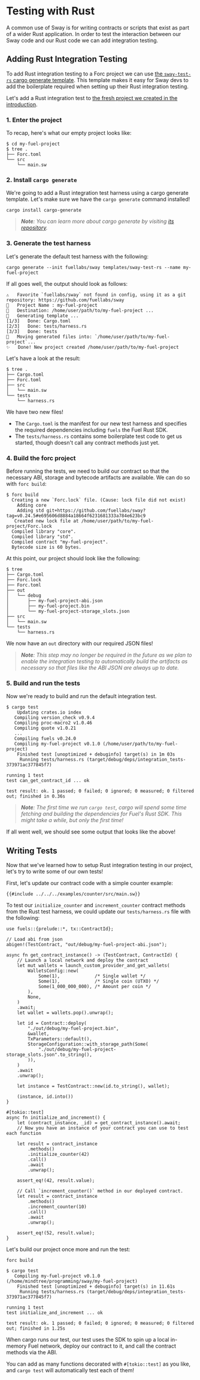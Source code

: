 # Testing with Rust

A common use of Sway is for writing contracts or scripts that exist as part of a
wider Rust application. In order to test the interaction between our Sway code
and our Rust code we can add integration testing.

## Adding Rust Integration Testing

To add Rust integration testing to a Forc project we can use [the `sway-test-rs`
cargo generate
template](https://github.com/FuelLabs/sway/tree/master/templates/sway-test-rs).
This template makes it easy for Sway devs to add the boilerplate required when
setting up their Rust integration testing.

Let's add a Rust integration test to [the fresh project we created in the
introduction](../introduction/forc_project.md).

### 1. Enter the project

To recap, here's what our empty project looks like:

```console
$ cd my-fuel-project
$ tree .
├── Forc.toml
└── src
    └── main.sw
```

### 2. Install `cargo generate`

We're going to add a Rust integration test harness using a cargo generate
template. Let's make sure we have the `cargo generate` command installed!

```console
cargo install cargo-generate
```

> _**Note**: You can learn more about cargo generate by visiting [its
> repository](https://github.com/cargo-generate/cargo-generate)._

### 3. Generate the test harness

Let's generate the default test harness with the following:

```console
cargo generate --init fuellabs/sway templates/sway-test-rs --name my-fuel-project
```

If all goes well, the output should look as follows:

```console
⚠️   Favorite `fuellabs/sway` not found in config, using it as a git repository: https://github.com/fuellabs/sway
🤷   Project Name : my-fuel-project
🔧   Destination: /home/user/path/to/my-fuel-project ...
🔧   Generating template ...
[1/3]   Done: Cargo.toml
[2/3]   Done: tests/harness.rs
[3/3]   Done: tests
🔧   Moving generated files into: `/home/user/path/to/my-fuel-project`...
✨   Done! New project created /home/user/path/to/my-fuel-project
```

Let's have a look at the result:

```console
$ tree .
├── Cargo.toml
├── Forc.toml
├── src
│   └── main.sw
└── tests
    └── harness.rs
```

We have two new files!

- The `Cargo.toml` is the manifest for our new test harness and specifies the
  required dependencies including `fuels` the Fuel Rust SDK.
- The `tests/harness.rs` contains some boilerplate test code to get us started,
  though doesn't call any contract methods just yet.

### 4. Build the forc project

Before running the tests, we need to build our contract so that the necessary
ABI, storage and bytecode artifacts are available. We can do so with `forc
build`:

```console
$ forc build
  Creating a new `Forc.lock` file. (Cause: lock file did not exist)
    Adding core
    Adding std git+https://github.com/fuellabs/sway?tag=v0.24.5#e695606d8884a18664f6231681333a784e623bc9
   Created new lock file at /home/user/path/to/my-fuel-project/Forc.lock
  Compiled library "core".
  Compiled library "std".
  Compiled contract "my-fuel-project".
  Bytecode size is 60 bytes.
```

At this point, our project should look like the following:

```console
$ tree
├── Cargo.toml
├── Forc.lock
├── Forc.toml
├── out
│   └── debug
│       ├── my-fuel-project-abi.json
│       ├── my-fuel-project.bin
│       └── my-fuel-project-storage_slots.json
├── src
│   └── main.sw
└── tests
    └── harness.rs
```

We now have an `out` directory with our required JSON files!

> _**Note**: This step may no longer be required in the future as we plan to
> enable the integration testing to automatically build the artifacts as
> necessary so that files like the ABI JSON are always up to date._

### 5. Build and run the tests

Now we're ready to build and run the default integration test.

```console
$ cargo test
    Updating crates.io index
   Compiling version_check v0.9.4
   Compiling proc-macro2 v1.0.46
   Compiling quote v1.0.21
   ...
   Compiling fuels v0.24.0
   Compiling my-fuel-project v0.1.0 (/home/user/path/to/my-fuel-project)
    Finished test [unoptimized + debuginfo] target(s) in 1m 03s
     Running tests/harness.rs (target/debug/deps/integration_tests-373971ac377845f7)

running 1 test
test can_get_contract_id ... ok

test result: ok. 1 passed; 0 failed; 0 ignored; 0 measured; 0 filtered out; finished in 0.36s
```

> _**Note**: The first time we run `cargo test`, cargo will spend some time
> fetching and building the dependencies for Fuel's Rust SDK. This might take a
> while, but only the first time!_

If all went well, we should see some output that looks like the above!

## Writing Tests

Now that we've learned how to setup Rust integration testing in our project,
let's try to write some of our own tests!

First, let's update our contract code with a simple counter example:

```sway
{{#include ../../../examples/counter/src/main.sw}}
```

To test our `initialize_counter` and `increment_counter` contract methods from
the Rust test harness, we could update our `tests/harness.rs` file with the
following:

<!--TODO add test here once examples are tested-->

```rust,ignore
use fuels::{prelude::*, tx::ContractId};

// Load abi from json
abigen!(TestContract, "out/debug/my-fuel-project-abi.json");

async fn get_contract_instance() -> (TestContract, ContractId) {
    // Launch a local network and deploy the contract
    let mut wallets = launch_custom_provider_and_get_wallets(
        WalletsConfig::new(
            Some(1),             /* Single wallet */
            Some(1),             /* Single coin (UTXO) */
            Some(1_000_000_000), /* Amount per coin */
        ),
        None,
    )
    .await;
    let wallet = wallets.pop().unwrap();

    let id = Contract::deploy(
        "./out/debug/my-fuel-project.bin",
        &wallet,
        TxParameters::default(),
        StorageConfiguration::with_storage_path(Some(
            "./out/debug/my-fuel-project-storage_slots.json".to_string(),
        )),
    )
    .await
    .unwrap();

    let instance = TestContract::new(id.to_string(), wallet);

    (instance, id.into())
}

#[tokio::test]
async fn initialize_and_increment() {
    let (contract_instance, _id) = get_contract_instance().await;
    // Now you have an instance of your contract you can use to test each function

    let result = contract_instance
        .methods()
        .initialize_counter(42)
        .call()
        .await
        .unwrap();

    assert_eq!(42, result.value);

    // Call `increment_counter()` method in our deployed contract.
    let result = contract_instance
        .methods()
        .increment_counter(10)
        .call()
        .await
        .unwrap();

    assert_eq!(52, result.value);
}
```

Let's build our project once more and run the test:

```console
forc build
```

```console
$ cargo test
   Compiling my-fuel-project v0.1.0 (/home/mindtree/programming/sway/my-fuel-project)
    Finished test [unoptimized + debuginfo] target(s) in 11.61s
     Running tests/harness.rs (target/debug/deps/integration_tests-373971ac377845f7)

running 1 test
test initialize_and_increment ... ok

test result: ok. 1 passed; 0 failed; 0 ignored; 0 measured; 0 filtered out; finished in 1.25s
```

When cargo runs our test, our test uses the SDK to spin up a local in-memory
Fuel network, deploy our contract to it, and call the contract methods via the
ABI.

You can add as many functions decorated with `#[tokio::test]` as you like, and
`cargo test` will automatically test each of them!
